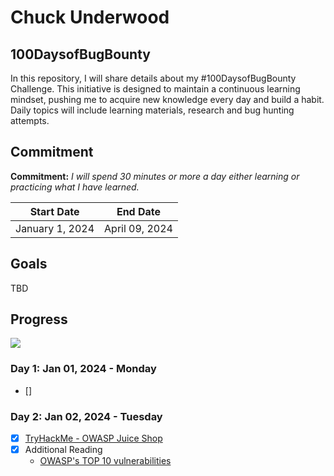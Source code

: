 # Chuck Underwood
## 100DaysofBugBounty

In this repository, I will share details about my #100DaysofBugBounty Challenge. This initiative is designed to maintain a continuous learning mindset, pushing me to acquire new knowledge every day and build a habit. Daily topics will include learning materials, research and bug hunting attempts.

##  Commitment

**Commitment:** *I will spend 30 minutes or more a day either learning or practicing what I have learned.*

|  Start Date        | End Date          |
| -------------------| ------------------|
| January 1, 2024    | April  09, 2024   |

## Goals 
TBD

## Progress

<img src="https://progress-bar.dev/2/?scale=100&title=100DaysofBugBounty&width=120&color=34eb40&suffix=%">

### Day 1: Jan 01, 2024 - Monday
- [] 

### Day 2: Jan 02, 2024 - Tuesday
- [x] [TryHackMe - OWASP Juice Shop](https://tryhackme.com/room/owaspjuiceshop)
- [x] Additional Reading
    - [OWASP's TOP 10 vulnerabilities](https://owasp.org/www-project-top-ten/)
